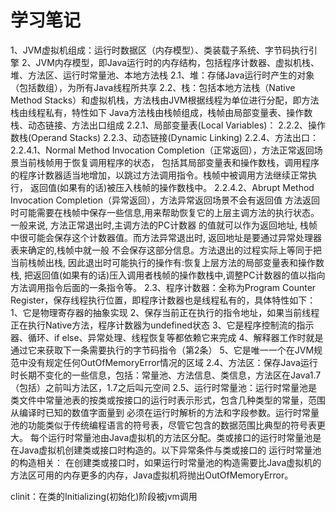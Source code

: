 # 学习笔记
1、JVM虚拟机组成：运行时数据区（内存模型）、类装载子系统、字节码执行引擎
2、JVM内存模型，即Java运行时的内存结构，包括程序计数器、虚拟机栈、堆、方法区、运行时常量池、本地方法栈
    2.1、堆：存储Java运行时产生的对象（包括数组），为所有Java线程所共享
    2.2、栈：包括本地方法栈（Native Method Stacks）和虚拟机栈，方法栈由JVM根据线程为单位进行分配，即方法栈由线程私有，特性如下
        Java方法栈由栈帧组成，栈帧由局部变量表、操作数栈、动态链接、方法出口组成
            2.2.1、局部变量表(Local Variables)：
            2.2.2、操作数栈(Operand Stacks)
            2.2.3、动态链接(Dynamic Linking)
            2.2.4、方法出口：
                2.2.4.1、Normal Method Invocation Completion（正常返回），方法正常返回场景当前栈帧用于恢复调用程序的状态，
                包括其局部变量表和操作数栈，调用程序的程序计数器适当地增加，以跳过方法调用指令。栈帧中被调用方法继续正常执行，
                返回值(如果有的话)被压入栈帧的操作数栈中。
                2.2.4.2、Abrupt Method Invocation Completion（异常返回），方法异常返回场景不会有返回值
            方法返回时可能需要在栈帧中保存一些信息,用来帮助恢复它的上层主调方法的执行状态。一般来说, 方法正常退出时,主调方法的PC计数器
            的值就可以作为返回地址, 栈帧中很可能会保存这个计数器值。而方法异常退出时, 返回地址是要通过异常处理器表来确定的,栈帧中就一般
            不会保存这部分信息。方法退出的过程实际上等同于把当前栈帧出栈, 因此退出时可能执行的操作有:恢复上层方法的局部变量表和操作数栈,
            把返回值(如果有的话)压入调用者栈帧的操作数栈中,调整PC计数器的值以指向方法调用指令后面的一条指令等。
    2.3、程序计数器：全称为Program Counter Register，保存线程执行位置，即程序计数器也是线程私有的，具体特性如下：
        1、它是物理寄存器的抽象实现
        2、保存当前正在执行的指令地址，如果当前线程正在执行Native方法，程序计数器为undefined状态
        3、它是程序控制流的指示器、循环、if else、异常处理、线程恢复等都依赖它来完成
        4、解释器工作时就是通过它来获取下一条需要执行的字节码指令（第2条）
        5、它是唯一一个在JVM规范中没有规定任何OutOfMemoryError情况的区域
    2.4、方法区：保存Java运行时长期不变化的一些信息，包括：常量池、方法信息、类信息，方法区在Java1.7（包括）之前叫方法区，1.7之后叫元空间
    2.5、运行时常量池：运行时常量池是类文件中常量池表的按类或按接口的运行时表示形式，包含几种类型的常量，范围从编译时已知的数值字面量到
    必须在运行时解析的方法和字段参数。运行时常量池的功能类似于传统编程语言的符号表，尽管它包含的数据范围比典型的符号表更大。
    每个运行时常量池由Java虚拟机的方法区分配。类或接口的运行时常量池是在Java虚拟机创建类或接口时构造的。以下异常条件与类或接口的
    运行时常量池的构造相关：
        在创建类或接口时，如果运行时常量池的构造需要比Java虚拟机的方法区可用的内存更多的内存，Java虚拟机将抛出OutOfMemoryError。

clinit：在类的Initializing(初始化)阶段被jvm调用